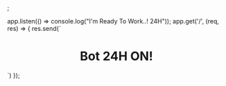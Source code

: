 ;

app.listen(() => console.log("I'm Ready To Work..! 24H"));
app.get('/', (req, res) => {
  res.send(`
  <body>
  <center><h1>Bot 24H ON!</h1></center
  </body>`)
});
